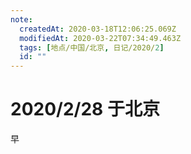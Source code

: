 ```yaml
---
note:
  createdAt: 2020-03-18T12:06:25.069Z
  modifiedAt: 2020-03-22T07:34:49.463Z
  tags: [地点/中国/北京, 日记/2020/2]
  id: ""
---
```


# 2020/2/28 于北京

<!-- @timer "date":"Fri Feb 28 2020 09:35:42 GMT+0800 (CST)" -->

早
